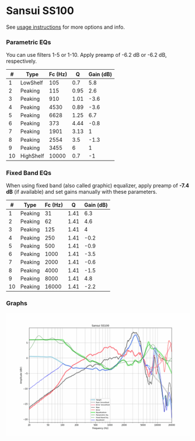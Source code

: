 # Sansui SS100
See [usage instructions](https://github.com/jaakkopasanen/AutoEq#usage) for more options and info.

### Parametric EQs
You can use filters 1-5 or 1-10. Apply preamp of -6.2 dB or -6.2 dB, respectively.

|   # | Type      |   Fc (Hz) |    Q |   Gain (dB) |
|-----|-----------|-----------|------|-------------|
|   1 | LowShelf  |       105 | 0.7  |         5.8 |
|   2 | Peaking   |       115 | 0.95 |         2.6 |
|   3 | Peaking   |       910 | 1.01 |        -3.6 |
|   4 | Peaking   |      4530 | 0.89 |        -3.6 |
|   5 | Peaking   |      6628 | 1.25 |         6.7 |
|   6 | Peaking   |       373 | 4.44 |        -0.8 |
|   7 | Peaking   |      1901 | 3.13 |         1   |
|   8 | Peaking   |      2554 | 3.5  |        -1.3 |
|   9 | Peaking   |      3455 | 6    |         1   |
|  10 | HighShelf |     10000 | 0.7  |        -1   |

### Fixed Band EQs
When using fixed band (also called graphic) equalizer, apply preamp of **-7.4 dB** (if available) and set gains manually with these parameters.

|   # | Type    |   Fc (Hz) |    Q |   Gain (dB) |
|-----|---------|-----------|------|-------------|
|   1 | Peaking |        31 | 1.41 |         6.3 |
|   2 | Peaking |        62 | 1.41 |         4.6 |
|   3 | Peaking |       125 | 1.41 |         4   |
|   4 | Peaking |       250 | 1.41 |        -0.2 |
|   5 | Peaking |       500 | 1.41 |        -0.9 |
|   6 | Peaking |      1000 | 1.41 |        -3.5 |
|   7 | Peaking |      2000 | 1.41 |        -0.6 |
|   8 | Peaking |      4000 | 1.41 |        -1.5 |
|   9 | Peaking |      8000 | 1.41 |         4.8 |
|  10 | Peaking |     16000 | 1.41 |        -2.2 |

### Graphs
![](./Sansui%20SS100.png)
